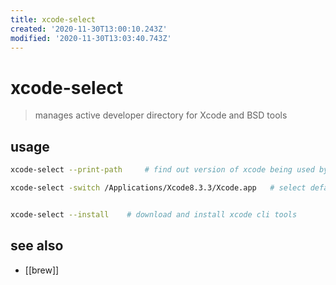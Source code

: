 ```yaml
---
title: xcode-select
created: '2020-11-30T13:00:10.243Z'
modified: '2020-11-30T13:03:40.743Z'
---
```


# xcode-select

> manages active developer directory for Xcode and BSD tools

## usage
```sh
xcode-select --print-path     # find out version of xcode being used by tools

xcode-select -switch /Applications/Xcode8.3.3/Xcode.app   # select default xcode for cli


xcode-select --install    # download and install xcode cli tools
```
## see also
- [[brew]]
